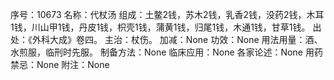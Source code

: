 序号：10673
名称：代杖汤
组成：土鳖2钱，苏木2钱，乳香2钱，没药2钱，木耳1钱，川山甲1钱，丹皮1钱，枳壳1钱，蒲黄1钱，归尾1钱，木通1钱，甘草1钱。
出处：《外科大成》卷四。
主治：杖伤。
加减：None
功效：None
用法用量：酒、水煎服，临刑时先服。
制备方法：None
临床应用：None
各家论述：None
用药禁忌：None
附注：None
